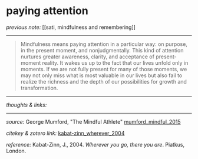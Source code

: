 # paying attention

_previous note:_ [[sati, mindfulness and remembering]]

---

>Mindfulness means paying attention in a particular way: on purpose, in the present moment, and nonjudgmentally. This kind of attention nurtures greater awareness, clarity, and acceptance of present-moment reality. It wakes us up to the fact that our lives unfold only in moments. If we are not fully present for many of those moments, we may not only miss what is most valuable in our lives but also fail to realize the richness and the depth of our possibilities for growth and transformation.

---

_thoughts & links:_


---

_source:_ George Mumford, "The Mindful Athlete" [mumford_mindful_2015](zotero://select/items/1_477N8SCX) 

_citekey & zotero link:_ [kabat-zinn_wherever_2004](zotero://select/items/1_LVAYTC3F)

_reference:_ Kabat-Zinn, J., 2004. _Wherever you go, there you are_. Piatkus, London.


